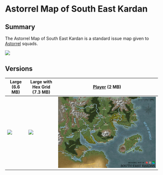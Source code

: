 # Astorrel Map of South East Kardan

## Summary

The Astorrel Map of South East Kardan is a standard issue map given to [Astorrel](../civilisations/kingdom-of-astor/organisations/astorrel/astorrel.md) squads.

<img src="../../images/maps/astorrel-map-of-south-east-kardan/large.jpg" />

## Versions

| Large (6.6 MB) | Large with Hex Grid (7.3 MB) | [Player](../../players/logan.md) (2 MB) |
| --- | --- | --- |
| <img src="../../images/maps/astorrel-map-of-south-east-kardan/large.jpg" /> | <img src="../../images/maps/astorrel-map-of-south-east-kardan/large-grid.jpg" /> | <img src="../../images/maps/astorrel-map-of-south-east-kardan/player.jpg" /> |
